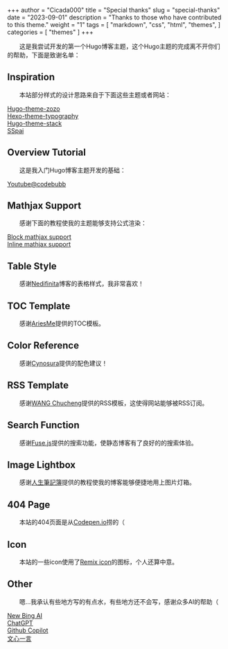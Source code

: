 +++
author = "Cicada000"
title = "Special thanks"
slug = "special-thanks"
date = "2023-09-01"
description = "Thanks to those who have contributed to this theme."
weight = "1"
tags = [
    "markdown",
    "css",
    "html",
    "themes",
]
categories = [
    "themes"
]
+++

&emsp;&emsp;这是我尝试开发的第一个Hugo博客主题，这个Hugo主题的完成离不开你们的帮助，下面是致谢名单：

## Inspiration

&emsp;&emsp;本站部分样式的设计思路来自于下面这些主题或者网站：

[Hugo-theme-zozo](https://github.com/varkai/hugo-theme-zozo)
<br>
[Hexo-theme-typography](https://github.com/SumiMakito/hexo-theme-typography)
<br>
[Hugo-theme-stack](https://github.com/CaiJimmy/hugo-theme-stack)
<br>
[SSpai](https://sspai.com/)

## Overview Tutorial

&emsp;&emsp;这是我入门Hugo博客主题开发的基础：

[Youtube@codebubb](https://www.youtube.com/@codebubb)

## Mathjax Support

&emsp;&emsp;感谢下面的教程使我的主题能够支持公式渲染：

[Block mathjax support](https://blog.csdn.net/winter2121/article/details/105576380)
<br>
[Inline mathjax support](https://github.com/xianmin/hugo-theme-jane/issues/53)

## Table Style

&emsp;&emsp;感谢[Nedifinita](https://nedifinita.me/)博客的表格样式，我非常喜欢！

## TOC Template

&emsp;&emsp;感谢[AriesMe](https://www.ariesme.com/posts/2019/add_toc_for_hugo/)提供的TOC模板。

## Color Reference

&emsp;&emsp;感谢[Cynosura](https://cynosura.one/)提供的配色建议！

## RSS Template

&emsp;&emsp;感谢[WANG Chucheng](https://www.wangchucheng.com/zh/)提供的RSS模板，这使得网站能够被RSS订阅。

## Search Function

&emsp;&emsp;感谢[Fuse.js](https://www.fusejs.io/)提供的搜索功能，使静态博客有了良好的的搜索体验。

## Image Lightbox

&emsp;&emsp;感谢[人生筆記簿](https://blog.muxilong.com/pocket/hugo/hugo-%E4%BD%BF%E7%94%A8-fancybox-%E5%AE%9E%E7%8E%B0%E5%9B%BE%E7%89%87%E7%81%AF%E7%AE%B1-%E6%94%BE%E5%A4%A7%E5%8A%9F%E8%83%BD/)提供的教程使我的博客能够便捷地用上图片灯箱。

## 404 Page

&emsp;&emsp;本站的404页面是从[Codepen.io](https://codepen.io/MysticReborn/pen/rygqao)捞的（

## Icon

&emsp;&emsp;本站的一些icon使用了[Remix icon](https://remixicon.com)的图标，个人还算中意。

## Other

&emsp;&emsp;嗯...我承认有些地方写的有点水，有些地方还不会写，感谢众多AI的帮助（

[New Bing AI](https://bing.com)
<br>
[ChatGPT](https://chat.openai.com/)
<br>
[Github Copilot](https://github.com/features/copilot)
<br>
[文心一言](https://yiyan.baidu.com)